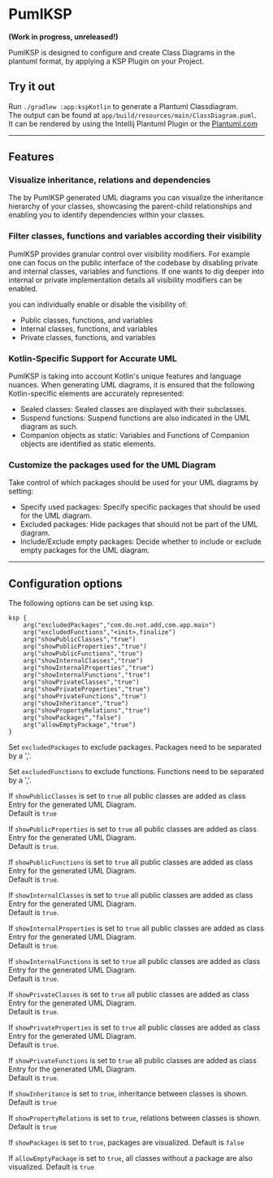 # PumlKSP 
**(Work in progress, unreleased!)**

PumlKSP is designed to configure and create Class Diagrams in the plantuml format, by applying a KSP Plugin on your Project.

## Try it out
Run `./gradlew :app:kspKotlin` to generate a Plantuml Classdiagram.  
The output can be found at `app/build/resources/main/ClassDiagram.puml`.  
It can be rendered by using the Intellij Plantuml Plugin or the [Plantuml.com](https://plantuml.com/)

*** 

## Features
### Visualize inheritance, relations and dependencies
The by PumlKSP generated UML diagrams you can visualize 
the inheritance hierarchy of your classes, 
showcasing the parent-child relationships and 
enabling you to identify dependencies within your classes.

### Filter classes, functions and variables according their visibility
PumlKSP provides granular control over visibility modifiers. 
For example one can focus on the public interface of the codebase by disabling private and internal classes, variables and functions.
If one wants to dig deeper into internal or private implementation details all visibility modifiers can be enabled.

you can individually enable or disable the visibility of:
- Public classes, functions, and variables
- Internal classes, functions, and variables
- Private classes, functions, and variables

### Kotlin-Specific Support for Accurate UML

PumlKSP is taking into account Kotlin's unique features and language nuances.
When generating UML diagrams, it is ensured that the following Kotlin-specific elements are accurately represented:
- Sealed classes: Sealed classes are displayed with their subclasses.
- Suspend functions: Suspend functions are also indicated in the UML diagram as such.
- Companion objects as static: Variables and Functions of Companion objects are identified as static elements.

### Customize the packages used for the UML Diagram

Take control of which packages should be used for your UML diagrams by setting:
- Specify used packages: Specify specific packages that should be used for the UML diagram.
- Excluded packages: Hide packages that should not be part of the UML diagram.
- Include/Exclude empty packages: Decide whether to include or exclude empty packages for the UML diagram.

***


## Configuration options
The following options can be set using ksp.
```
ksp {
    arg("excludedPackages","com.do.not.add,com.app.main")
    arg("excludedFunctions","<init>,finalize")
    arg("showPublicClasses","true")
    arg("showPublicProperties","true")
    arg("showPublicFunctions","true")
    arg("showInternalClasses","true")
    arg("showInternalProperties","true")
    arg("showInternalFunctions","true")
    arg("showPrivateClasses","true")
    arg("showPrivateProperties","true")
    arg("showPrivateFunctions","true")
    arg("showInheritance","true")
    arg("showPropertyRelations","true")
    arg("showPackages","false")
    arg("allowEmptyPackage","true")
}
```

Set `excludedPackages` to exclude packages.
Packages need to be separated by a ','. 

Set `excludedFunctions` to exclude functions.
Functions need to be separated by a ','. 

If `showPublicClasses` is set to `true` all public classes are added as class Entry for the generated UML Diagram.  
Default is `true`

If `showPublicProperties` is set to `true` all public classes are added as class Entry for the generated UML Diagram.  
Default is `true`.

If `showPublicFunctions` is set to `true` all public classes are added as class Entry for the generated UML Diagram.  
Default is `true`.

If `showInternalClasses` is set to `true` all public classes are added as class Entry for the generated UML Diagram.  
Default is `true`.

If `showInternalProperties` is set to `true` all public classes are added as class Entry for the generated UML Diagram.  
Default is `true`.

If `showInternalFunctions` is set to `true` all public classes are added as class Entry for the generated UML Diagram.  
Default is `true`.

If `showPrivateClasses` is set to `true` all public classes are added as class Entry for the generated UML Diagram.  
Default is `true`.

If `showPrivateProperties` is set to `true` all public classes are added as class Entry for the generated UML Diagram.  
Default is `true`.

If `showPrivateFunctions` is set to `true` all public classes are added as class Entry for the generated UML Diagram.  
Default is `true`.

If `showInheritance` is set to `true`, inheritance between classes is shown.
Default is `true`

If `showPropertyRelations` is set to `true`, relations between classes is shown.
Default is `true`

If `showPackages` is set to `true`, packages are visualized.
Default is `false`

If `allowEmptyPackage` is set to `true`, all classes without a package are also visualized.
Default is `true`
